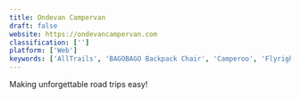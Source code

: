 ```yaml
---
title: Ondevan Campervan
draft: false 
website: https://ondevancampervan.com
classification: ['']
platform: ['Web']
keywords: ['AllTrails', 'BAGOBAGO Backpack Chair', 'Camperoo', 'Flyright', 'GoHero', 'Iron', 'Natural Atlas', 'Outpost', 'Pana', 'Sinatra', 'Slim', 'Taylor', 'The Outbound', 'Trails', 'Traveler Buddy', 'TripHobo', 'Tripaya', 'Walkify', 'Wanderprep', 'WildTrails India']
---
```

Making unforgettable road trips easy!